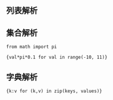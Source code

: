 ## 列表解析

## 集合解析

```
from math import pi

{val*pi*0.1 for val in range(-10, 11)}
```

## 字典解析

```
{k:v for (k,v) in zip(keys, values)}
```
